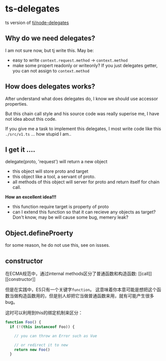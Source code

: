 # ts-delegates
ts version of [tj/node-delegates](https://github.com/tj/node-delegates)

## Why do we need delegates?
I am not sure now, but tj write this. May be:
- easy to write `context.request.method` -> `context.method`
- make some propert readonly or writeonly?
  If you just delegates getter, you can not assign to `context.method`

## How does delegates works?
After understand what does delegates do, I know we should use accessor properties.

But this chain call style and his source code was really superise me, I have not idea about this code.

If you give me a task to implement this delegates, I most write code like this `./src/v1.ts` ... how stupid I am..

## I get it ....
delegate(proto, 'request') will return a new object
- this object will store proto and target
- this object like a tool, a servant of proto.
- all methods of this object will server for proto and return itself for chain call.

**How an excellent idea!!!**

- this function require target is property of proto
- can I extend this function so that it can recieve any objects as target? Don't know, may be will cause some bug, memery leak? 

## Object.defineProerty
for some reason, he do not use this, see on issses. 

## constructor
在ECMA规范中，通过internal methods区分了普通函数和构造函数: [[call]] [[constructor]]

但是在实践中，ES只有一个关键字`function`。
这意味着你本意可能是想把这个函数当做构造函数用的，但是别人却把它当做普通函数来用，就有可能产生很多bug。 

这时可以利用到this的绑定机制来区分：

``` js
function Foo() {
  if (!(this instanceof Foo)) {

    // you can throw an Error such as Vue

    // or redirect it to new 
    return new Foo()
  }
```